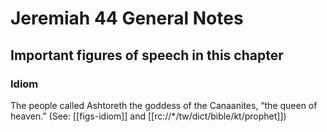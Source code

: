 # Jeremiah 44 General Notes
## Important figures of speech in this chapter

### Idiom

The people called Ashtoreth the goddess of the Canaanites, “the queen of heaven.” (See: [[figs-idiom]] and [[rc://*/tw/dict/bible/kt/prophet]])